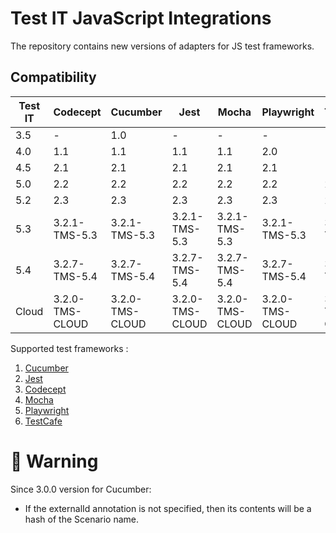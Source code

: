 # Test IT JavaScript Integrations
The repository contains new versions of adapters for JS test frameworks.

## Compatibility

| Test IT | Codecept        | Cucumber        | Jest            | Mocha           | Playwright      | TestCafe        |
|---------|-----------------|-----------------|-----------------|-----------------|-----------------|-----------------|
| 3.5     | -               | 1.0             | -               | -               | -               | -               |
| 4.0     | 1.1             | 1.1             | 1.1             | 1.1             | 2.0             | -               |
| 4.5     | 2.1             | 2.1             | 2.1             | 2.1             | 2.1             | -               |
| 5.0     | 2.2             | 2.2             | 2.2             | 2.2             | 2.2             | 2.2             |
| 5.2     | 2.3             | 2.3             | 2.3             | 2.3             | 2.3             | 2.3             |
| 5.3     | 3.2.1-TMS-5.3   | 3.2.1-TMS-5.3   | 3.2.1-TMS-5.3   | 3.2.1-TMS-5.3   | 3.2.1-TMS-5.3   | 3.2.1-TMS-5.3   |
| 5.4     | 3.2.7-TMS-5.4   | 3.2.7-TMS-5.4   | 3.2.7-TMS-5.4   | 3.2.7-TMS-5.4   | 3.2.7-TMS-5.4   | 3.2.7-TMS-5.4   |
| Cloud   | 3.2.0-TMS-CLOUD | 3.2.0-TMS-CLOUD | 3.2.0-TMS-CLOUD | 3.2.0-TMS-CLOUD | 3.2.0-TMS-CLOUD | 3.2.0-TMS-CLOUD |

Supported test frameworks :
 1. [Cucumber](https://github.com/testit-tms/adapters-js/tree/main/testit-adapter-cucumber)
 2. [Jest](https://github.com/testit-tms/adapters-js/tree/main/testit-adapter-jest)
 3. [Codecept](https://github.com/testit-tms/adapters-js/tree/main/testit-adapter-codecept)
 4. [Mocha](https://github.com/testit-tms/adapters-js/tree/main/testit-adapter-mocha)
 4. [Playwright](https://github.com/testit-tms/adapters-js/tree/main/testit-adapter-playwright)
 5. [TestCafe](https://github.com/testit-tms/adapters-js/tree/main/testcafe-reporter-testit)

# 🚀 Warning
Since 3.0.0 version for Cucumber:
- If the externalId annotation is not specified, then its contents will be a hash of the Scenario name.
